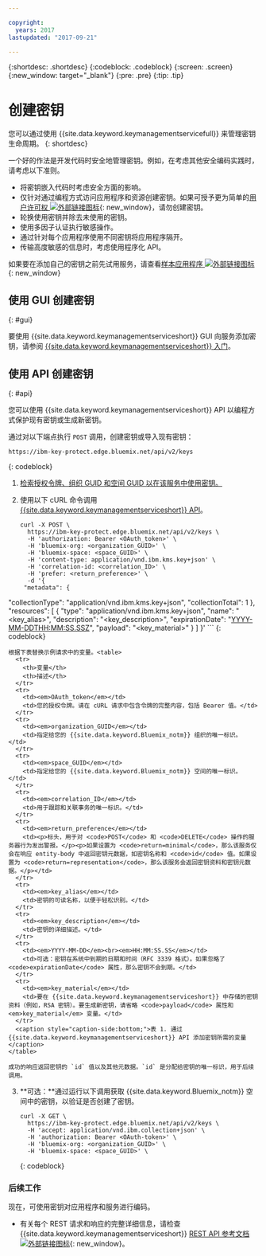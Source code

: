 ```yaml
---

copyright:
  years: 2017
lastupdated: "2017-09-21"

---
```


{:shortdesc: .shortdesc}
{:codeblock: .codeblock}
{:screen: .screen}
{:new_window: target="_blank"}
{:pre: .pre}
{:tip: .tip}

# 创建密钥

您可以通过使用 {{site.data.keyword.keymanagementservicefull}} 来管理密钥生命周期。
{: shortdesc}

一个好的作法是开发代码时安全地管理密钥。例如，在考虑其他安全编码实践时，请考虑以下准则。


- 将密钥嵌入代码时考虑安全方面的影响。
- 仅针对通过编程方式访问应用程序和资源创建密钥。如果可授予更为简单的[用户许可权 ![外部链接图标](../../icons/launch-glyph.svg "外部链接图标")](https://console.bluemix.net/docs/admin/patterns.html#userroles){: new_window}，请勿创建密钥。
- 轮换使用密钥并除去未使用的密钥。
- 使用多因子认证执行敏感操作。
- 通过针对每个应用程序使用不同密钥将应用程序隔开。
- 传输高度敏感的信息时，考虑使用程序化 API。

如果要在添加自己的密钥之前先试用服务，请查看[样本应用程序 ![外部链接图标](../../icons/launch-glyph.svg "外部链接图标")](https://github.com/IBM-Bluemix/key-protect-helloworld-python){: new_window}

## 使用 GUI 创建密钥
{: #gui}

要使用 {{site.data.keyword.keymanagementserviceshort}} GUI 向服务添加密钥，请参阅 [{{site.data.keyword.keymanagementserviceshort}} 入门](/docs/services/keymgmt/index.html#addkey)。

## 使用 API 创建密钥
{: #api}

您可以使用 {{site.data.keyword.keymanagementserviceshort}} API 以编程方式保护现有密钥或生成新密钥。

通过对以下端点执行 `POST` 调用，创建密钥或导入现有密钥：

```
https://ibm-key-protect.edge.bluemix.net/api/v2/keys
```
{: codeblock}

1. [检索授权令牌、组织 GUID 和空间 GUID 以在该服务中使用密钥。](/docs/services/keymgmt/keyprotect_authentication.html)

2. 使用以下 cURL 命令调用 [{{site.data.keyword.keymanagementserviceshort}} API](https://console.ng.bluemix.net/apidocs/639)。

    ```cURL
    curl -X POST \
      https://ibm-key-protect.edge.bluemix.net/api/v2/keys \
      -H 'authorization: Bearer <OAuth_token>' \
      -H 'bluemix-org: <organization_GUID>' \
      -H 'bluemix-space: <space_GUID>' \
      -H 'content-type: application/vnd.ibm.kms.key+json' \
      -H 'correlation-id: <correlation_ID>' \
      -H 'prefer: <return_preference>' \
      -d '{
     "metadata": {
"collectionType": "application/vnd.ibm.kms.key+json",
       "collectionTotal": 1
     },
    "resources": [
      {
      "type": "application/vnd.ibm.kms.key+json",
       "name": "<key_alias>",
       "description": "<key_description>",
       "expirationDate": "<YYYY-MM-DDTHH:MM:SS.SSZ>",
       "payload": "<key_material>"
       }
     ]
    }'
    ```
    {: codeblock}

    根据下表替换示例请求中的变量。<table>
      <tr>
        <th>变量</th>
        <th>描述</th>
      </tr>
      <tr>
        <td><em>OAuth_token</em></td>
        <td>您的授权令牌。请在 cURL 请求中包含令牌的完整内容，包括 Bearer 值。</td>
      </tr>
      <tr>
        <td><em>organization_GUID</em></td>
        <td>指定给您的 {{site.data.keyword.Bluemix_notm}} 组织的唯一标识。</td>
      </tr>
      <tr>
        <td><em>space_GUID</em></td>
        <td>指定给您的 {{site.data.keyword.Bluemix_notm}} 空间的唯一标识。</td>
      </tr>
      <tr>
        <td><em>correlation_ID</em></td>
        <td>用于跟踪和关联事务的唯一标识。</td>
      </tr>
      <tr>
        <td><em>return_preference</em></td>
        <td><p>标头，用于对 <code>POST</code> 和 <code>DELETE</code> 操作的服务器行为发出警报。</p><p>如果设置为 <code>return=minimal</code>，那么该服务仅会在响应 entity-body 中返回密钥元数据，如密钥名称和 <code>id</code> 值。如果设置为 <code>return=representation</code>，那么该服务会返回密钥资料和密钥元数据。</p></td>
      </tr>
      <tr>
        <td><em>key_alias</em></td>
        <td>密钥的可读名称，以便于轻松识别。</td>
      </tr>
      <tr>
        <td><em>key_description</em></td>
        <td>密钥的详细描述。</td>
      </tr>
      <tr>
        <td><em>YYYY-MM-DD</em><br><em>HH:MM:SS.SS</em></td>
        <td>可选：密钥在系统中到期的日期和时间（RFC 3339 格式）。如果忽略了 <code>expirationDate</code> 属性，那么密钥不会到期。</td>
      </tr>
      <tr>
        <td><em>key_material</em></td>
        <td>要在 {{site.data.keyword.keymanagementserviceshort}} 中存储的密钥资料（例如，RSA 密钥）。要生成新密钥，请省略 <code>payload</code> 属性和 <em>key_material</em> 变量。</td>
      </tr>
      <caption style="caption-side:bottom;">表 1. 通过 {{site.data.keyword.keymanagementserviceshort}} API 添加密钥所需的变量</caption>
    </table>

    成功的响应返回密钥的 `id` 值以及其他元数据。`id` 是分配给密钥的唯一标识，用于后续调用。

3. **可选：**通过运行以下调用获取 {{site.data.keyword.Bluemix_notm}} 空间中的密钥，以验证是否创建了密钥。

    ```cURL
    curl -X GET \
      https://ibm-key-protect.edge.bluemix.net/api/v2/keys \
      -H 'accept: application/vnd.ibm.collection+json' \
      -H 'authorization: Bearer <OAuth-token>' \
      -H 'bluemix-org: <organization_GUID>' \
      -H 'bluemix-space: <space_GUID>' \
    ```
    {: codeblock}

### 后续工作

现在，可使用密钥对应用程序和服务进行编码。

- 有关每个 REST 请求和响应的完整详细信息，请检查 {{site.data.keyword.keymanagementserviceshort}} [REST API 参考文档 ![外部链接图标](../../icons/launch-glyph.svg "外部链接图标")](https://console.ng.bluemix.net/apidocs/639){: new_window}。
